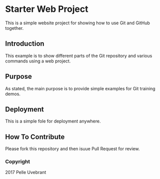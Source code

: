 # Starter Web Project

This is a simple website project for showing how to use Git and GitHub together.

## Introduction

This example is to show different parts of the Git repository and various commands using a web project.

## Purpose

As stated, the main purpose is to provide simple examples for Git training demos.

## Deployment

This is a simple fole for deployment anywhere.

## How To Contribute

Please fork this repository and then isuue Pull Request for review.

### Copyright

2017 Pelle Uvebrant
